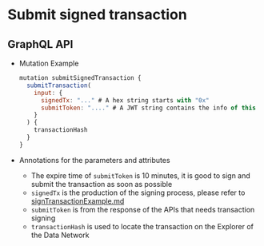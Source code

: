 # Submit signed transaction

## GraphQL API

- Mutation Example
  ```javascript
  mutation submitSignedTransaction {
    submitTransaction(
      input: {
        signedTx: "..." # A hex string starts with "0x"
        submitToken: "...." # A JWT string contains the info of this transaction
      }
    ) {
      transactionHash
    }
  }
  ```

- Annotations for the parameters and attributes
  - The expire time of `submitToken` is 10 minutes, it is good to sign and submit the transaction as soon as possible
  - `signedTx` is the production of the signing process, please refer to [signTransactionExample.md](/Workshop/example/signTransactionExample.md)
  - `submitToken` is from the response of the APIs that needs transaction signing
  - `transactionHash` is used to locate the transaction on the Explorer of the Data Network
